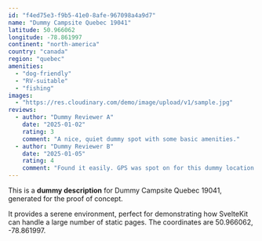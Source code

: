 ```yaml
---
id: "f4ed75e3-f9b5-41e0-8afe-967098a4a9d7"
name: "Dummy Campsite Quebec 19041"
latitude: 50.966062
longitude: -78.861997
continent: "north-america"
country: "canada"
region: "quebec"
amenities:
  - "dog-friendly"
  - "RV-suitable"
  - "fishing"
images:
  - "https://res.cloudinary.com/demo/image/upload/v1/sample.jpg"
reviews:
  - author: "Dummy Reviewer A"
    date: "2025-01-02"
    rating: 3
    comment: "A nice, quiet dummy spot with some basic amenities."
  - author: "Dummy Reviewer B"
    date: "2025-01-05"
    rating: 4
    comment: "Found it easily. GPS was spot on for this dummy location."
---
```


This is a **dummy description** for Dummy Campsite Quebec 19041, generated for the proof of concept.

It provides a serene environment, perfect for demonstrating how SvelteKit can handle a large number of static pages. The coordinates are 50.966062, -78.861997.

